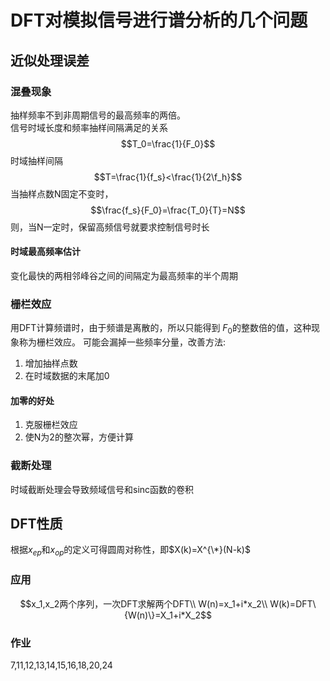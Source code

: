 # DFT对模拟信号进行谱分析的几个问题
## 近似处理误差
### 混叠现象
抽样频率不到非周期信号的最高频率的两倍。<br/>
信号时域长度和频率抽样间隔满足的关系
$$T_0=\frac{1}{F_0}$$
时域抽样间隔
$$T=\frac{1}{f_s}<\frac{1}{2\f_h}$$
当抽样点数N固定不变时，
$$\frac{f_s}{F_0}=\frac{T_0}{T}=N$$
则，当N一定时，保留高频信号就要求控制信号时长
#### 时域最高频率估计
变化最快的两相邻峰谷之间的间隔定为最高频率的半个周期
### 栅栏效应
用DFT计算频谱时，由于频谱是离散的，所以只能得到 $F_0$的整数倍的值，这种现象称为栅栏效应。
可能会漏掉一些频率分量，改善方法:
1. 增加抽样点数
2. 在时域数据的末尾加0

#### 加零的好处
1. 克服栅栏效应
2. 使N为2的整次幂，方便计算
### 截断处理
时域截断处理会导致频域信号和sinc函数的卷积
## DFT性质
根据$x_{ep}$和$x_{op}$的定义可得圆周对称性，即$X(k)=X^{\*}(N-k)$
### 应用
$$x_1,x_2两个序列，一次DFT求解两个DFT\\
W(n)=x_1+i*x_2\\
W(k)=DFT\{W(n)\}=X_1+i*X_2$$
### 作业
7,11,12,13,14,15,16,18,20,24
